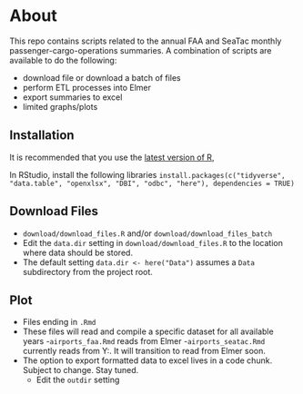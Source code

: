 # About
This repo contains scripts related to the annual FAA and SeaTac monthly passenger-cargo-operations summaries. A combination of scripts are available to do the following:

- download file or download a batch of files
- perform ETL processes into Elmer
- export summaries to excel
- limited graphs/plots

## Installation
It is recommended that you use the [latest version of R](https://cran.r-project.org/), 

In RStudio, install the following libraries
``install.packages(c("tidyverse", "data.table", "openxlsx", "DBI", "odbc", "here"), dependencies = TRUE)``

## Download Files
- `download/download_files.R` and/or `download/download_files_batch`  
- Edit the `data.dir` setting in `download/download_files.R` to the location where data should be stored.
- The default setting `data.dir <- here("Data")` assumes a `Data` subdirectory from the project root.

## Plot
- Files ending in `.Rmd`
- These files will read and compile a specific dataset for all available years
  -`airports_faa.Rmd` reads from Elmer
  -`airports_seatac.Rmd` currently reads from Y:. It will transition to read from Elmer soon.
- The option to export formatted data to excel lives in a code chunk. Subject to change. Stay tuned.
  - Edit the `outdir` setting

